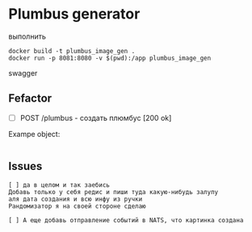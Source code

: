 # Plumbus generator

выполнить
```
docker build -t plumbus_image_gen .
docker run -p 8081:8080 -v $(pwd):/app plumbus_image_gen
```
swagger 

## Fefactor
- [ ] POST /plumbus - создать плюмбус [200 ok]

Exampe object:
```
```

## Issues

```
[ ] да в целом и так заебись
Добавь только у себя редис и пиши туда какую-нибудь залупу 
аля дата создания и всю инфу из ручки
Рандомизатор я на своей стороне сделаю

[ ] А еще добавь отправление событий в NATS, что картинка создана
```